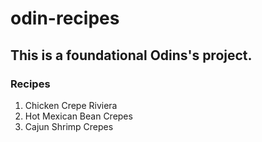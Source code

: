 # odin-recipes
## This is a foundational Odins's project.

### Recipes

1. Chicken Crepe Riviera
2. Hot Mexican Bean Crepes
3. Cajun Shrimp Crepes
